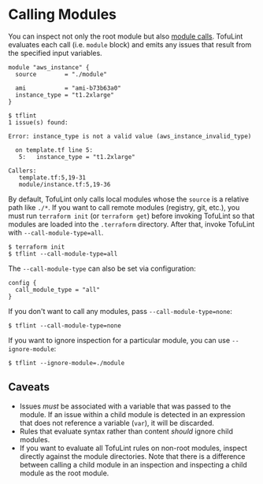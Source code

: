 # Calling Modules

You can inspect not only the root module but also [module calls](https://developer.hashicorp.com/terraform/language/modules/syntax#calling-a-child-module). TofuLint evaluates each call (i.e. `module` block) and emits any issues that result from the specified input variables.

```hcl
module "aws_instance" {
  source        = "./module"

  ami           = "ami-b73b63a0"
  instance_type = "t1.2xlarge"
}
```

```console
$ tflint
1 issue(s) found:

Error: instance_type is not a valid value (aws_instance_invalid_type)

  on template.tf line 5:
   5:   instance_type = "t1.2xlarge"

Callers:
   template.tf:5,19-31
   module/instance.tf:5,19-36

```

By default, TofuLint only calls local modules whose the `source` is a relative path like `./*`. If you want to call remote modules (registry, git, etc.), you must run `terraform init` (or `terraform get`) before invoking TofuLint so that modules are loaded into the `.terraform` directory. After that, invoke TofuLint with `--call-module-type=all`.

```console
$ terraform init
$ tflint --call-module-type=all
```

The `--call-module-type` can also be set via configuration:

```hcl
config {
  call_module_type = "all"
}
```

If you don't want to call any modules, pass `--call-module-type=none`:

```console
$ tflint --call-module-type=none
```

If you want to ignore inspection for a particular module, you can use `--ignore-module`:

```console
$ tflint --ignore-module=./module
```

## Caveats

* Issues _must_ be associated with a variable that was passed to the module. If an issue within a child module is detected in an expression that does not reference a variable (`var`), it will be discarded.
* Rules that evaluate syntax rather than content _should_ ignore child modules.
* If you want to evaluate all TofuLint rules on non-root modules, inspect directly against the module directories. Note that there is a difference between calling a child module in an inspection and inspecting a child module as the root module.
